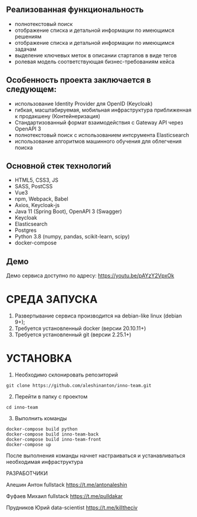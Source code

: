 ## Реализованная функциональность

- полнотекстовый поиск
- отображение списка и детальной информации по имеющимся решениям
- отображение списка и детальной информации по имеющимся задачам
- выделение ключевых меток в описании стартапов в виде тегов
- ролевая модель соответствующая бизнес-требованиям кейса

## Особенность проекта заключается в следующем:

- использование Identity Provider для OpenID (Keycloak) 
- гибкая, масштабируемая, мобильная инфраструктура приближенная к продакшену (Контейнеризация)
- Стандартизованный формат взаимодействия с Gateway API через OpenAPI 3
- полнотекстовый поиск с использованием интсрумента Elasticsearch
- использование алгоритмов машинного обучения для облегчения поиска

## Основной стек технологий

- HTML5, CSS3, JS
- SASS, PostCSS
- Vue3
- npm, Webpack, Babel
- Axios, Keycloak-js
- Java 11 (Spring Boot), OpenAPI 3 (Swagger)
- Keycloak
- Elasticsearch
- Postgres
- Python 3.8 (numpy, pandas, scikit-learn, scipy)
- docker-compose

## Демо

Демо сервиса доступно по адресу: https://youtu.be/pAYzY2VpxOk

# СРЕДА ЗАПУСКА

1. Развертывание сервиса производится на debian-like linux (debian 9+);
2. Требуется установленный docker (версии 20.10.11+)
3. Требуется установленный git (версии 2.25.1+)

# УСТАНОВКА

1. Необходимо склонировать репозиторий
```
git clone https://github.com/aleshinanton/inno-team.git
```
2. Перейти в папку с проектом
```
cd inno-team
```
3. Выполнить команды
```
docker-compose build python
docker-compose build inno-team-back
docker-compose build inno-team-front
docker-compose up
```

После выполнения команды начнет настраиваться и устанавливаться необходимая инфраструктура

РАЗРАБОТЧИКИ

Алешин Антон fullstack https://t.me/antonaleshin

Фуфаев Михаил fullstack https://t.me/pulldakar

Прудников Юрий data-scientist https://t.me/killtheciv